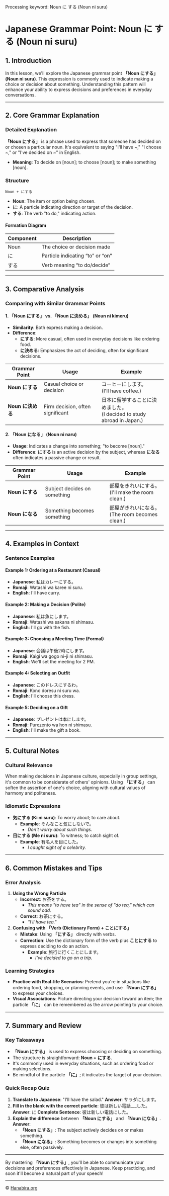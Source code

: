 Processing keyword: Noun に する (Noun ni suru)
# Japanese Grammar Point: Noun に する (Noun ni suru)

## 1. Introduction
In this lesson, we'll explore the Japanese grammar point **「Noun にする」 (Noun ni suru)**. This expression is commonly used to indicate making a choice or decision about something. Understanding this pattern will enhance your ability to express decisions and preferences in everyday conversations.

---
## 2. Core Grammar Explanation
### Detailed Explanation
**「Noun にする」** is a phrase used to express that someone has decided on or chosen a particular noun. It's equivalent to saying "I'll have ~," "I choose ~," or "I've decided on ~" in English.
- **Meaning**: To decide on [noun]; to choose [noun]; to make something [noun].
### Structure
```plaintext
Noun + にする
```
- **Noun**: The item or option being chosen.
- **に**: A particle indicating direction or target of the decision.
- **する**: The verb "to do," indicating action.
#### Formation Diagram
| Component | Description                     |
|-----------|---------------------------------|
| Noun      | The choice or decision made     |
| に         | Particle indicating “to” or “on” |
| する       | Verb meaning “to do/decide”     |
---
## 3. Comparative Analysis
### Comparing with Similar Grammar Points
#### 1. 「Noun にする」 vs. 「Noun に決める」 (Noun ni kimeru)
- **Similarity**: Both express making a decision.
- **Difference**:
  - **にする**: More casual, often used in everyday decisions like ordering food.
  - **に決める**: Emphasizes the act of deciding, often for significant decisions.

| Grammar Point       | Usage                              | Example                                      |
|---------------------|------------------------------------|----------------------------------------------|
| **Noun にする**     | Casual choice or decision          | コーヒーにします。<br>(I'll have coffee.)       |
| **Noun に決める**   | Firm decision, often significant   | 日本に留学することに決めました。<br>(I decided to study abroad in Japan.) |

#### 2. 「Noun になる」 (Noun ni naru)
- **Usage**: Indicates a change into something; "to become [noun]."
- **Difference**: **にする** is an active decision by the subject, whereas **になる** often indicates a passive change or result.

| Grammar Point     | Usage                        | Example                                    |
|-------------------|------------------------------|--------------------------------------------|
| **Noun にする**   | Subject decides on something | 部屋をきれいにする。<br>(I'll make the room clean.) |
| **Noun になる**   | Something becomes something  | 部屋がきれいになる。<br>(The room becomes clean.)   |

---
## 4. Examples in Context
### Sentence Examples
#### Example 1: Ordering at a Restaurant (Casual)
- **Japanese**: 私はカレーにする。
- **Romaji**: Watashi wa karee ni suru.
- **English**: I'll have curry.
#### Example 2: Making a Decision (Polite)
- **Japanese**: 私は魚にします。
- **Romaji**: Watashi wa sakana ni shimasu.
- **English**: I'll go with the fish.
#### Example 3: Choosing a Meeting Time (Formal)
- **Japanese**: 会議は午後2時にします。
- **Romaji**: Kaigi wa gogo ni-ji ni shimasu.
- **English**: We'll set the meeting for 2 PM.
#### Example 4: Selecting an Outfit
- **Japanese**: このドレスにするわ。
- **Romaji**: Kono doresu ni suru wa.
- **English**: I'll choose this dress.
#### Example 5: Deciding on a Gift
- **Japanese**: プレゼントは本にします。
- **Romaji**: Purezento wa hon ni shimasu.
- **English**: I'll make the gift a book.
---
## 5. Cultural Notes
### Cultural Relevance
When making decisions in Japanese culture, especially in group settings, it's common to be considerate of others' opinions. Using **「にする」** can soften the assertion of one's choice, aligning with cultural values of harmony and politeness.
### Idiomatic Expressions
- **気にする (Ki ni suru)**: To worry about; to care about.
  - **Example**: そんなこと気にしないで。
    - *Don't worry about such things.*
- **目にする (Me ni suru)**: To witness; to catch sight of.
  - **Example**: 有名人を目にした。
    - *I caught sight of a celebrity.*
---
## 6. Common Mistakes and Tips
### Error Analysis
1. **Using the Wrong Particle**
   - **Incorrect**: お茶をする。
     - *This means "to have tea" in the sense of "do tea," which can sound odd.*
   - **Correct**: お茶にする。
     - *"I'll have tea."*
2. **Confusing with 「Verb (Dictionary Form) + ことにする」**
   - **Mistake**: Using **「にする」** directly with verbs.
   - **Correction**: Use the dictionary form of the verb plus **ことにする** to express deciding to do an action.
     - **Example**: 旅行に行くことにします。
       - *I've decided to go on a trip.*
### Learning Strategies
- **Practice with Real-life Scenarios**: Pretend you're in situations like ordering food, shopping, or planning events, and use **「Noun にする」** to express your choices.
- **Visual Associations**: Picture directing your decision toward an item; the particle **「に」** can be remembered as the arrow pointing to your choice.
---
## 7. Summary and Review
### Key Takeaways
- **「Noun にする」** is used to express choosing or deciding on something.
- The structure is straightforward: **Noun + にする**.
- It's commonly used in everyday situations, such as ordering food or making selections.
- Be mindful of the particle **「に」**; it indicates the target of your decision.
### Quick Recap Quiz
1. **Translate to Japanese**: "I'll have the salad."
   **Answer**: サラダにします。
2. **Fill in the blank with the correct particle**: 彼は新しい電話___した。
   **Answer**: に
   **Complete Sentence**: 彼は新しい電話にした。
3. **Explain the difference** between **「Noun にする」** and **「Noun になる」**.
   **Answer**:
   - **「Noun にする」**: The subject actively decides on or makes something.
   - **「Noun になる」**: Something becomes or changes into something else, often passively.
---
By mastering **「Noun にする」**, you'll be able to communicate your decisions and preferences effectively in Japanese. Keep practicing, and soon it'll become a natural part of your speech!


---

© [Hanabira.org](https://hanabira.org)
